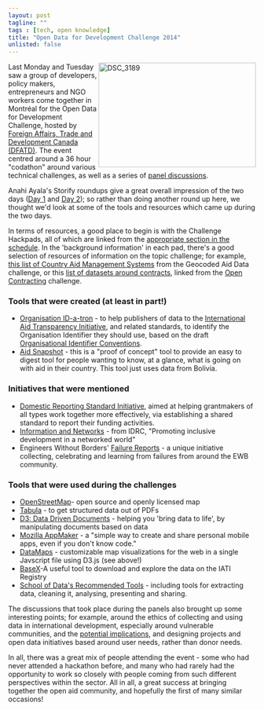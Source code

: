 ```yaml
---
layout: post
tagline: ""
tags : [tech, open knowledge]
title: "Open Data for Development Challenge 2014"
unlisted: false
---
```


<a href="http://www.flickr.com/photos/115600223@N02/12199151304/" title="DSC_3189 by Open Data for Development Challenge photos, on Flickr"><img src="https://farm6.staticflickr.com/5476/12199151304_bf81574e57_n.jpg" width="320" height="213" alt="DSC_3189" align="right"></a>Last Monday and Tuesday saw a group of developers, policy makers, entrepreneurs and NGO workers come together in Montréal for the Open Data for Development Challenge, hosted by [Foreign Affairs, Trade and Development Canada (DFATD)](http://www.open-dev-ouvert.ca/). The event centred around a 36 hour "codathon" around various technical challenges, as well as a series of [panel discussions](http://www.open-dev-ouvert.ca/programme/).  

Anahi Ayala's Storify roundups give a great overall impression of the two days ([Day 1](http://storify.com/anahi_ayala/open-data-for-development-challange-day-1) and [Day 2](http://storify.com/anahi_ayala/open-data-for-development-day-2)); so rather than doing another round up here, we thought we'd look at some of the tools and resources which came up during the two days. 

In terms of resources, a good place to begin is with the Challenge Hackpads, all of which are linked from the [appropriate section in the schedule](http://www.open-dev-ouvert.ca/challenges/). In the 'background information' in each pad, there's a good selection of resources of information on the topic challenge; for example, [this list of Country Aid Management Systems](https://devchallenge.hackpad.com/Challenge-O1-Geocoded-Aid-Data-cn3HsGuKqxj#:h=Country-Aid-Information-Manage) from the Geocoded Aid Data challenge, or this [list of datasets around contracts](https://devchallenge.hackpad.com/Challenge-F1-Open-Contracting-WZSKzabvK3c#:h=Datasets), linked from the [Open Contracting](http://www.open-dev-ouvert.ca/challenges/#contracting) challenge. 

### Tools that were created (at least in part!)

* [Organisation ID-a-tron](http://practicalparticipation.github.io/organisation-id-tool/) -  to help publishers of data to the [International Aid Transparency Initiative](http://iatistandard.org), and related standards, to identify the Organisation Identifier they should use, based on the draft [Organisational Identifier Conventions](http://iatistandard.org/getting-started/organisation-data/organisation-identifiers/).
* [Aid Snapshot](http://spatialdev.github.io/aid-snapshot/) - this is a "proof of concept" tool to provide an easy to digest tool for people wanting to know, at a glance, what is going on with aid in their country. This tool just uses data from Bolivia.

### Initiatives that were mentioned

* [Domestic Reporting Standard Initiative](http://drsinitiative.org/), aimed at helping grantmakers of all types work together more effectively, via establishing a shared standard to report their funding activities. 
* [Information and Networks](http://www.idrc.ca/EN/Programs/Science_and_Innovation/Information_and_Networks/Pages/default.aspx) - from IDRC, "Promoting inclusive development in a networked world"
* Engineers Without Borders' [Failure Reports](http://legacy.ewb.ca/en/whoweare/accountable/failure.html) - a unique initiative collecting, celebrating and learning from failures from around the EWB community. 

### Tools that were used during the challenges

* [OpenStreetMap](http://www.openstreetmap.org/)- open source and openly licensed map
* [Tabula](http://tabula.nerdpower.org) - to get structured data out of PDFs
* [D3: Data Driven Documents](http://d3js.org/) - helping you 'bring data to life', by manipulating documents based on data 
* [Mozilla AppMaker](https://appmaker.mozillalabs.com/) - a "simple way to create and share personal mobile apps, even if you don't know code."
* [DataMaps](http://datamaps.github.io/) - customizable map visualizations for the web in a single Javscript file using D3.js (see above!)
* [BaseX](http://basex.org/)-A useful tool to download and explore the data on the IATI Registry
* [School of Data's Recommended Tools](http://schoolofdata.org/online-resources/) - including tools for extracting data, cleaning it, analysing, presenting and sharing. 

The discussions that took place during the panels also brought up some interesting points; for example, around the ethics of collecting and using data in international development, especially around vulnerable communities, and the [potential implications](https://www.privacyinternational.org/sites/privacyinternational.org/files/file-downloads/aiding_surveillance.pdf), and designing projects and open data initiatives based around user needs, rather than donor needs. 

In all, there was a great mix of people attending the event - some who had never attended a hackathon before, and many who had rarely had the opportunity to work so closely with people coming from such different perspectives within the sector. All in all, a great success at bringing together the open aid community, and hopefully the first of many similar occasions! 
